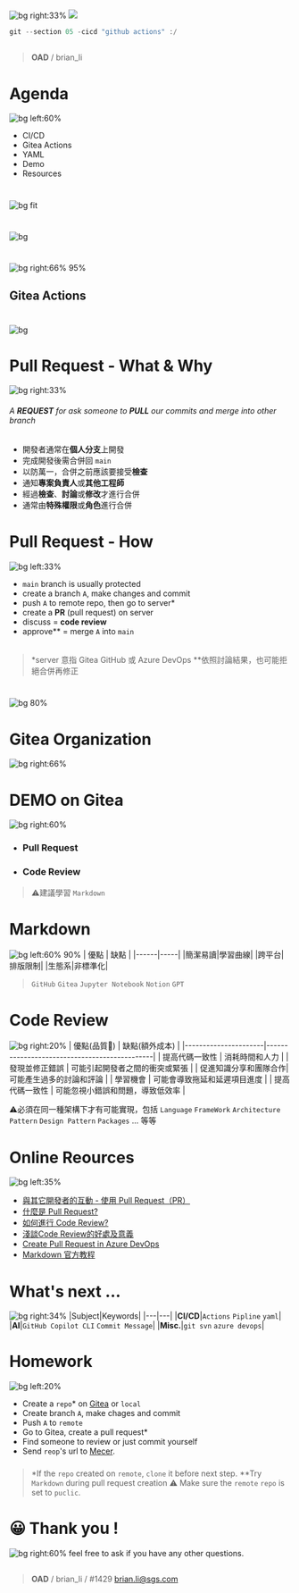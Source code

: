 ﻿---
marp: true
paginate: true
headingDivider: 1
footer: git-section-`05`
---

# 
![bg right:33%](https://picsum.photos/720?image=128)
![](../asset/gitlogo.png)
```powershell
git --section 05 -cicd "github actions" :/
```
##
> **OAD** / brian_li

# **A**genda
![bg left:60%](https://picsum.photos/720?image=118)
- CI/CD
- Gitea Actions
- YAML
- Demo
- Resources

# <!-- cicd -->
![bg fit](../asset/cicd2.png)

# <!-- cicd -->
![bg](../asset/cicd.png)

# <!-- cicd -->
![bg right:66% 95%](../asset/actions.svg)
## Gitea **Actions**

#
![bg](../asset/workflow2.png)

# Pull Request - **What** & **Why**
![bg right:33%](https://picsum.photos/720?image=259)

###### A **REQUEST** for ask someone to **PULL** our commits and merge into other branch
######
- 開發者通常在**個人分支**上開發
- 完成開發後需合併回 `main`
- 以防萬一，合併之前應該要接受**檢查**
- 通知**專案負責人**或**其他工程師**
- 經過**檢查**、**討論**或**修改**才進行合併
- 通常由**特殊權限**或**角色**進行合併

# Pull Request - **How**
![bg left:33%](https://picsum.photos/720?image=290)
- `main` branch is usually protected
- create a branch `A`, make changes and commit
- push `A` to remote repo, then go to server*
- create a **PR** (pull request) on server
- discuss = **code review**
- approve** = merge `A` into `main`
######
>*server 意指 Gitea GitHub 或 Azure DevOps
**依照討論結果，也可能拒絕合併再修正

#
![bg 80%](../asset/Git-PR.svg)

# Gitea **Organization**
![bg right:66%](../asset/org.webp)

# DEMO on **Gitea**
![bg right:60%](https://picsum.photos/720?image=76)
- ### Pull Request
- ### Code Review

> ⚠️建議學習 `Markdown`

# **Mark**down
![bg left:60% 90%](../asset/md.jpg)
| 優點  | 缺點 |
|------|-----|
|簡潔易讀|學習曲線|
|跨平台|排版限制|
|生態系|非標準化|

> `GitHub` `Gitea` `Jupyter Notebook` `Notion` `GPT`

# Code **Review**
![bg right:20%](https://picsum.photos/720?image=743)
| 優點(品質🔺)                | 缺點(額外成本)                                         |
|----------------------|----------------------------------------------|
| 提高代碼一致性        | 消耗時間和人力                               |
| 發現並修正錯誤        | 可能引起開發者之間的衝突或緊張               |
| 促進知識分享和團隊合作| 可能產生過多的討論和評論                      |
| 學習機會            | 可能會導致拖延和延遲項目進度                 |
| 提高代碼一致性        | 可能忽視小錯誤和問題，導致低效率             |

⚠️必須在同一種架構下才有可能實現，包括 `Language` `FrameWork` `Architecture Pattern` `Design Pattern` `Packages` ... 等等

# **Online** Reources
![bg left:35%](https://picsum.photos/720?image=649)
- [與其它開發者的互動 - 使用 Pull Request（PR）](https://gitbook.tw/chapters/github/pull-request)
- [什麼是 Pull Request?](https://shoujhengduan.medium.com/%E4%BB%80%E9%BA%BC%E6%98%AF-pull-request-b476ee3e0217)
- [如何進行 Code Review?](https://enginebai.medium.com/code-review-guidelines-b76a859c377c)
- [淺談Code Review的好處及意義](https://blog.alantsai.net/posts/2019/05/code-review-what-is-code-review-and-why-we-want-to-do-it)
- [Create Pull Request in Azure DevOps](https://blog.alantsai.net/posts/2019/05/code-review-02-what-is-pull-request-and-how-to-create-it-in-azure-devops)
- [Markdown 官方教程](https://markdown.com.cn/basic-syntax/)


# What's **next** ...
![bg right:34%](https://picsum.photos/720?image=797)
|Subject|Keywords|
|---|---|
|**CI/CD**|`Actions` `Pipline` `yaml`|
|**AI**|`GitHub Copilot CLI` `Commit Message`|
|**Misc.**|`git svn` `azure devops`|
<!-- _class: invert -->

# Home**work**
![bg left:20%](https://picsum.photos/720?image=888)
- Create a `repo`* on [Gitea](http://twoadcode:3000/) or `local`
- Create branch `A`, make chages and commit
- Push `A` to `remote`
- Go to Gitea, create a pull request*
- Find someone to review or just commit yourself
- Send `reop`'s url to [Mecer](mailto:mecer.wu@sgs.com).
###
> *If the `repo` created on `remote`, `clone` it before next step.
**Try `Markdown` during pull request creation
⚠️ Make sure the `remote` `repo` is set to `puclic`.


# 😀 Thank you !
![bg right:60%](https://picsum.photos/720?image=738)
feel free to ask if you have any other questions.
##
> **OAD** / brian_li / #1429
brian.li@sgs.com